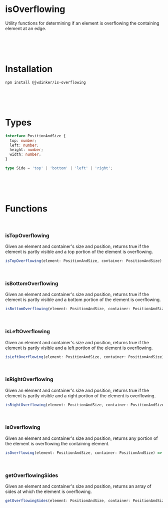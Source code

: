 # isOverflowing

Utility functions for determining if an element is overflowing the containing element at an edge.

<br><br><br>

# Installation

```
npm install @jwdinker/is-overflowing
```

<br><br><br>

# Types

```ts
interface PositionAndSize {
  top: number;
  left: number;
  height: number;
  width: number;
}

type Side = 'top' | 'bottom' | 'left' | 'right';
```

<br><br><br>

# Functions

<br>

### isTopOverflowing

Given an element and container's size and position, returns true if the element is partly visible and a top portion of the element is overflowing.

```ts
isTopOverflowing(element: PositionAndSize, container: PositionAndSize) => boolean;
```

<br>

### isBottomOverflowing

Given an element and container's size and position, returns true if the element is partly visible and a bottom portion of the element is overflowing.

```ts
isBottomOverflowing(element: PositionAndSize, container: PositionAndSize) => boolean;
```

<br>

### isLeftOverflowing

Given an element and container's size and position, returns true if the element is partly visible and a left portion of the element is overflowing.

```ts
isLeftOverflowing(element: PositionAndSize, container: PositionAndSize) => boolean;
```

<br>

### isRightOverflowing

Given an element and container's size and position, returns true if the element is partly visible and a right portion of the element is overflowing.

```ts
isRightOverflowing(element: PositionAndSize, container: PositionAndSize) => boolean;
```

<br>

### isOverflowing

Given an element and container's size and position, returns any portion of the element is overflowing the containing element.

```ts
isOverflowing(element: PositionAndSize, container: PositionAndSize) => boolean;
```

<br>

### getOverflowingSides

Given an element and container's size and position, returns an array of sides at which the element is overflowing.

```ts
getOverflowingSides(element: PositionAndSize, container: PositionAndSize) => Side[];
```
